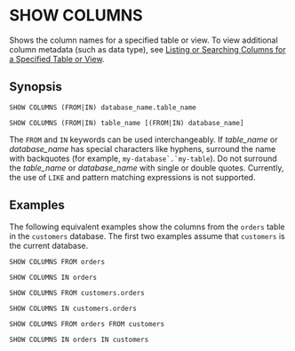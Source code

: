 # SHOW COLUMNS<a name="show-columns"></a>

Shows the column names for a specified table or view\. To view additional column metadata \(such as data type\), see [Listing or Searching Columns for a Specified Table or View](querying-glue-catalog.md#querying-glue-catalog-listing-columns)\.

## Synopsis<a name="synopsis"></a>

```
SHOW COLUMNS (FROM|IN) database_name.table_name
```

```
SHOW COLUMNS (FROM|IN) table_name [(FROM|IN) database_name]
```

The `FROM` and `IN` keywords can be used interchangeably\. If *table\_name* or *database\_name* has special characters like hyphens, surround the name with backquotes \(for example, ``my-database`.`my-table``\)\. Do not surround the *table\_name* or *database\_name* with single or double quotes\. Currently, the use of `LIKE` and pattern matching expressions is not supported\.

## Examples<a name="examples"></a>

The following equivalent examples show the columns from the `orders` table in the `customers` database\. The first two examples assume that `customers` is the current database\.

```
SHOW COLUMNS FROM orders
```

```
SHOW COLUMNS IN orders
```

```
SHOW COLUMNS FROM customers.orders
```

```
SHOW COLUMNS IN customers.orders
```

```
SHOW COLUMNS FROM orders FROM customers
```

```
SHOW COLUMNS IN orders IN customers
```
